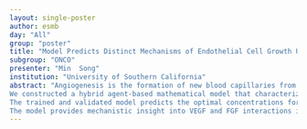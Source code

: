 ```yaml
---
layout: single-poster
author: esmb
day: "All"
group: "poster"
title: "Model Predicts Distinct Mechanisms of Endothelial Cell Growth Upon the Stimulation of FGF and VEGF"
subgroup: "ONCO"
presenter: "Min  Song"
institution: "University of Southern California"
abstract: "Angiogenesis is the formation of new blood capillaries from pre-existing ones. The essential role of blood vessels in delivering nutrients makes angiogenesis important in the survival of tissues, such as wound healing process and tumor growth. Thus, targeting angiogenesis is a prominent strategy in both tissue engineering and cancer treatment. However, not all approaches to target angiogenesis lead to successful outcomes. Current therapies primarily target pro-angiogenic factors such as vascular endothelial growth factor (VEGF) and fibroblast growth factor (FGF) in isolation. However, there is a limited understanding of how these promoters combine together to stimulate angiogenesis. We aim to quantitatively characterize the crosstalk between VEGF- and FGF-mediated angiogenic signaling in endothelial cells and the effects of the interactions on a cellular level, specifically endothelial cell growth, in order to identify novel therapeutic strategies.
We constructed a hybrid agent-based mathematical model that characterizes endothelial cell growth driven by FGF and VEGF-mediated signaling. The molecular interactions were implemented with our published ordinary differential equation model that focuses on FGF- and VEGF-induced mitogen-activated protein kinase (MAPK) signaling and the phosphatidylinositol 3-kinase/protein kinase B (PI3K/Akt) pathway which promote cell survival and proliferation. To link the molecular signals with the cellular responses, we assumed that the endothelial cell growth is dependent on the maximum pAkt and pERK levels upon the stimulation of FGF and VEGF within two hours, following Hill functions. We used the total number of endothelial cells as an indicator of cell growth. Cell heterogeneity within a cell population is also considered in the model. The parameters that significantly influence cell growth rate were identified using a global sensitivity analysis and estimated by fitting the model to experimental data using particle swarm optimization. The model was validated against independent experimental data.
The trained and validated model predicts the optimal concentrations for mono- and co-stimulation of FGF and VEGF needed to maximize endothelial cell growth. Also, FGF and VEGF show different mechanisms in promoting the overall cell growth rate. Additionally, combinations of FGF and VEGF do not exhibit an obvious greater effect in promoting cell growth compared to FGF stimulation alone. Moreover, our model identifies the influential species and kinetic parameters that specifically modulate the cell growth, which represent potential targets for modulating angiogenesis signaling.
The model provides mechanistic insight into VEGF and FGF interactions in angiogenesis and predicts the combination effects of FGF and VEGF co-stimulation. More broadly, this model can be utilized to identify targets that influence angiogenic signaling leading to cell growth and to study the effects of pro- and anti-angiogenic therapies."
---
```

